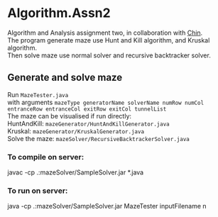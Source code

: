 # Algorithm.Assn2
Algorithm and Analysis assignment two, in collaboration with <a href="https://github.com/CY1223">Chin</a>.  
The program generate maze use Hunt and Kill algorithm, and Kruskal algorithm.   
Then solve maze use normal solver and recursive backtracker solver.  

## Generate and solve maze  
Run ``MazeTester.java``   
with arguments ``mazeType generatorName solverName numRow numCol entranceRow entranceCol exitRow exitCol tunnelList``   
The maze can be visualised if run directly:  
HuntAndKill: ``mazeGenerator/HuntAndKillGenerator.java``   
Kruskal: ``mazeGenerator/KruskalGenerator.java``    
Solve the maze: ``mazeSolver/RecursiveBacktrackerSolver.java``

### To compile on server:  
javac -cp .:mazeSolver/SampleSolver.jar *.java  

### To run on server:  
java -cp .:mazeSolver/SampleSolver.jar MazeTester inputFilename n  
